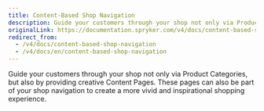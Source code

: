 ```yaml
---
title: Content-Based Shop Navigation
description: Guide your customers through your shop not only via Product Categories, but also by providing creative Content Pages.
originalLink: https://documentation.spryker.com/v4/docs/content-based-shop-navigation
redirect_from:
  - /v4/docs/content-based-shop-navigation
  - /v4/docs/en/content-based-shop-navigation
---
```


Guide your customers through your shop not only via Product Categories, but also by providing creative Content Pages. These pages can also be part of your shop navigation to create a more vivid and inspirational shopping experience.

<!--
**See also:**

* Learn about Navigation module
* Add navigation in the Administration Interface
-->
